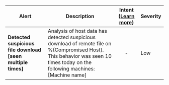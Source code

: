 |Alert|Description|Intent ([Learn more](#intentions))|Severity|
|----|----|:----:|--|
|**Detected suspicious file download [seen multiple times]**|Analysis of host data has detected suspicious download of remote file on %{Compromised Host}. This behavior was seen 10 times today on the following machines: [Machine name]|-|Low|


